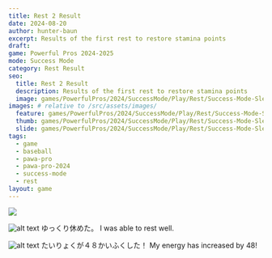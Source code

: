 ```yaml
---
title: Rest 2 Result
date: 2024-08-20
author: hunter-baun
excerpt: Results of the first rest to restore stamina points
draft: 
game: Powerful Pros 2024-2025
mode: Success Mode
category: Rest Result
seo:
  title: Rest 2 Result
  description: Results of the first rest to restore stamina points
  image: games/PowerfulPros/2024/SuccessMode/Play/Rest/Success-Mode-Sleeping.png
images: # relative to /src/assets/images/
  feature: games/PowerfulPros/2024/SuccessMode/Play/Rest/Success-Mode-Sleeping.png
  thumb: games/PowerfulPros/2024/SuccessMode/Play/Rest/Success-Mode-Sleeping.png
  slide: games/PowerfulPros/2024/SuccessMode/Play/Rest/Success-Mode-Sleeping.png
tags:
  - game
  - baseball
  - pawa-pro
  - pawa-pro-2024
  - success-mode
  - rest
layout: game
---
```


![](/assets/images/games/PowerfulPros/2024/SuccessMode/Play/Rest/Success-Mode-Sleeping.png)

![alt text](/assets/images/games/PowerfulPros/2024/SuccessMode/Play/Rest/2/1.png)
ゆっくり休めた。
I was able to rest well.

![alt text](/assets/images/games/PowerfulPros/2024/SuccessMode/Play/Rest/2/2.png)
たいりょくが４８かいふくした！
My energy has increased by 48!